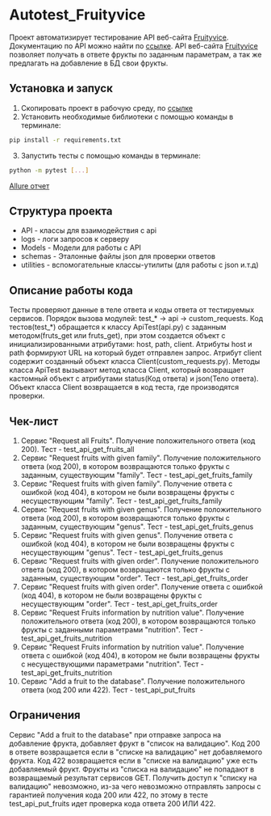 # Autotest_Fruityvice
Проект автоматизирует тестирование API веб-сайта [Fruityvice](https://www.fruityvice.com/). Документацию по API можно найти по [ссылке](https://www.fruityvice.com/doc/index.html#api-GET-GET). API веб-сайта [Fruityvice](https://www.fruityvice.com/) позволяет получать в ответе фрукты по заданным параметрам, а так же предлагать на добавление в БД свои фрукты.  

## Установка и запуск
1. Скопировать проект в рабочую среду, по [ссылке](https://www.fruityvice.com/doc/index.html#api-GET-GET)
2. Установить необходимые библиотеки с помощью команды в терминале:
```sh
pip install -r requirements.txt
```
3. Запустить тесты с помощью команды в терминале:
```sh
python -m pytest [...]
```
[Allure отчет](https://vladislavfs.github.io/Autotest_Fruityvice/)

## Структура проекта 
- API - классы для взаимодействия с api
- logs - логи запросов к серверу
- Models - Модели для работы с API
- schemas - Эталонные файлы json для проверки ответов
- utilities - вспомогательные классы-утилиты (для работы с json и.т.д)

## Описание работы кода
Тесты проверяют данные в теле ответа и коды ответа от тестируемых сервисов. Порядок вызова модулей: test_* -> api -> custom_requests. Код тестов(test_*) обращается к классу ApiTest(api.py) с заданным методом(fruts_get или fruts_get), при этом создается объект с инициализированными атрибутами: host, path, client. Атрибуты host и path формируют URL на который будет отправлен запрос. Атрибут client содержит созданный объект класса Client(custom_requests.py). Методы класса ApiTest вызывают метод класса Client, который возвращает кастомный объект с атрибутами status(Код ответа) и json(Тело ответа). Объект класса Client возвращается в код теста, где производятся проверки. 

## Чек-лист
1. Сервис "Request all Fruits". Получение положительного ответа (код 200). Тест - test_api_get_fruits_all
2. Сервис "Request fruits with given family". Получение положительного ответа (код 200), в котором возвращаются только фрукты с заданным, существующим "family". Тест - test_api_get_fruits_family
3. Сервис "Request fruits with given family". Получение ответа с ошибкой (код 404), в котором не были возвращены фрукты с несуществующим "family". Тест - test_api_get_fruits_family
4. Сервис "Request fruits with given genus". Получение положительного ответа (код 200), в котором возвращаются только фрукты с заданным, существующим "genus". Тест - test_api_get_fruits_genus
5. Сервис "Request fruits with given genus". Получение ответа с ошибкой (код 404), в котором не были возвращены фрукты с несуществующим "genus". Тест - test_api_get_fruits_genus
6. Сервис "Request fruits with given order". Получение положительного ответа (код 200), в котором возвращаются только фрукты с заданным, существующим "order". Тест - test_api_get_fruits_order
7. Сервис "Request fruits with given order". Получение ответа с ошибкой (код 404), в котором не были возвращены фрукты с несуществующим "order". Тест - test_api_get_fruits_order
8. Сервис "Request Fruits information by nutrition value". Получение положительного ответа (код 200), в котором возвращаются только фрукты с заданными параметрами "nutrition". Тест - test_api_get_fruits_nutrition
9. Сервис "Request Fruits information by nutrition value". Получение ответа с ошибкой (код 404), в котором не были возвращены фрукты с несуществующими параметрами "nutrition". Тест - test_api_get_fruits_nutrition
10. Сервис "Add a fruit to the database". Получение положительного ответа (код 200 или 422). Тест - test_api_put_fruits

## Ограничения
Сервис "Add a fruit to the database" при отправке запроса на добавление фрукта, добавляет фрукт в "список на валидацию". Код 200 в ответе возвращается если в "списке на валидацию" нет добавляемого фрукта. Код 422 возвращается если в "списке на валидацию" уже есть добавляемый фрукт. Фрукты из "списка на валидацию" не попадают в возвращаемый результат сервисов GET. Получить доступ к "списку на валидацию" невозможно, из-за чего невозможно отправлять запросы с гарантией получения кода 200 или 422, по этому в тесте test_api_put_fruits идет проверка кода ответа 200 ИЛИ 422. 
